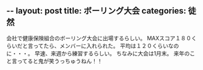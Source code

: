 --
layout: post
title: ボーリング大会
categories: 徒然
--

会社で健康保険組合のボーリング大会に出場するらしい。
MAXスコア１８０くらいだと言ってたら、メンバーに入れられた。
平均は１２０くらいなのに・・・。
早速、来週から練習するらしい。
ちなみに大会は1月末。
来年のこと言ってると鬼が笑うっちゅうねん！！
